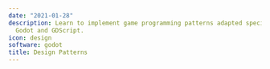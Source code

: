```yaml
---
date: "2021-01-28"
description: Learn to implement game programming patterns adapted specifically to
  Godot and GDScript.
icon: design
software: godot
title: Design Patterns
---
```

